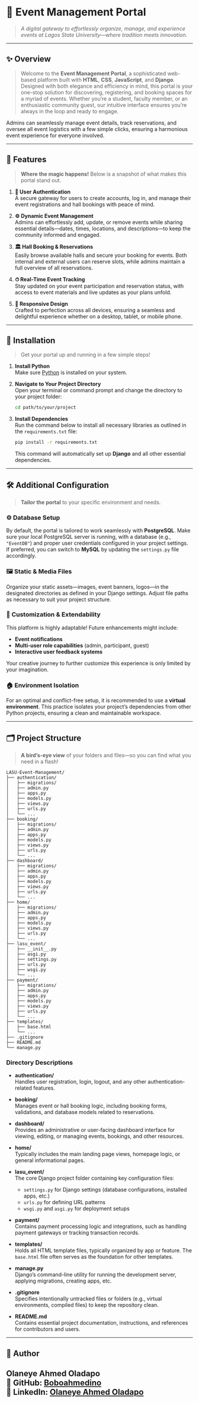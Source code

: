 # 🎉 **Event Management Portal**  
> *A digital gateway to effortlessly organize, manage, and experience events at Lagos State University—where tradition meets innovation.*

---

## ✨ **Overview**  
> Welcome to the **Event Management Portal**, a sophisticated web-based platform built with **HTML**, **CSS**, **JavaScript**, and **Django**. Designed with both elegance and efficiency in mind, this portal is your one-stop solution for discovering, registering, and booking spaces for a myriad of events. Whether you’re a student, faculty member, or an enthusiastic community guest, our intuitive interface ensures you’re always in the loop and ready to engage.

Admins can seamlessly manage event details, track reservations, and oversee all event logistics with a few simple clicks, ensuring a harmonious event experience for everyone involved.

---

## 🌟 **Features**  
> **Where the magic happens!** Below is a snapshot of what makes this portal stand out.

1. **🔐 User Authentication**  
   A secure gateway for users to create accounts, log in, and manage their event registrations and hall bookings with peace of mind.

2. **⚙️ Dynamic Event Management**  
   Admins can effortlessly add, update, or remove events while sharing essential details—dates, times, locations, and descriptions—to keep the community informed and engaged.

3. **🏛 Hall Booking & Reservations**  
   Easily browse available halls and secure your booking for events. Both internal and external users can reserve slots, while admins maintain a full overview of all reservations.

4. **⏱ Real-Time Event Tracking**  
   Stay updated on your event participation and reservation status, with access to event materials and live updates as your plans unfold.

5. **📱 Responsive Design**  
   Crafted to perfection across all devices, ensuring a seamless and delightful experience whether on a desktop, tablet, or mobile phone.

---

## 🚀 **Installation**  
> Get your portal up and running in a few simple steps!

1. **Install Python**  
   Make sure [Python](https://www.python.org/downloads/) is installed on your system.

2. **Navigate to Your Project Directory**  
   Open your terminal or command prompt and change the directory to your project folder:
   ```bash
   cd path/to/your/project
   ```

3. **Install Dependencies**  
   Run the command below to install all necessary libraries as outlined in the `requirements.txt` file:
   ```bash
   pip install -r requirements.txt
   ```
   This command will automatically set up **Django** and all other essential dependencies.

---

## 🛠️ **Additional Configuration**  
> **Tailor the portal** to your specific environment and needs.

### ⚙️ Database Setup  
By default, the portal is tailored to work seamlessly with **PostgreSQL**. Make sure your local PostgreSQL server is running, with a database (e.g., `"EventDB"`) and proper user credentials configured in your project settings. If preferred, you can switch to **MySQL** by updating the `settings.py` file accordingly.

### 🖼 Static & Media Files  
Organize your static assets—images, event banners, logos—in the designated directories as defined in your Django settings. Adjust file paths as necessary to suit your project structure.

### 🔧 Customization & Extendability  
This platform is highly adaptable! Future enhancements might include:
- **Event notifications**  
- **Multi-user role capabilities** (admin, participant, guest)  
- **Interactive user feedback systems**  

Your creative journey to further customize this experience is only limited by your imagination.

### 🏠 Environment Isolation  
For an optimal and conflict-free setup, it is recommended to use a **virtual environment**. This practice isolates your project’s dependencies from other Python projects, ensuring a clean and maintainable workspace.

---

## 🗂 **Project Structure**  
> **A bird’s-eye view** of your folders and files—so you can find what you need in a flash!

```plaintext
LASU-Event-Management/
├── authentication/
│   ├── migrations/
│   ├── admin.py
│   ├── apps.py
│   ├── models.py
│   ├── views.py
│   ├── urls.py
│   └── ...
├── booking/
│   ├── migrations/
│   ├── admin.py
│   ├── apps.py
│   ├── models.py
│   ├── views.py
│   ├── urls.py
│   └── ...
├── dashboard/
│   ├── migrations/
│   ├── admin.py
│   ├── apps.py
│   ├── models.py
│   ├── views.py
│   ├── urls.py
│   └── ...
├── home/
│   ├── migrations/
│   ├── admin.py
│   ├── apps.py
│   ├── models.py
│   ├── views.py
│   ├── urls.py
│   └── ...
├── lasu_event/
│   ├── __init__.py
│   ├── asgi.py
│   ├── settings.py
│   ├── urls.py
│   ├── wsgi.py
│   └── ...
├── payment/
│   ├── migrations/
│   ├── admin.py
│   ├── apps.py
│   ├── models.py
│   ├── views.py
│   ├── urls.py
│   └── ...
├── templates/
│   ├── base.html
│   └── ...
├── .gitignore
├── README.md
└── manage.py
```

### **Directory Descriptions**  
- **authentication/**  
  Handles user registration, login, logout, and any other authentication-related features.

- **booking/**  
  Manages event or hall booking logic, including booking forms, validations, and database models related to reservations.

- **dashboard/**  
  Provides an administrative or user-facing dashboard interface for viewing, editing, or managing events, bookings, and other resources.

- **home/**  
  Typically includes the main landing page views, homepage logic, or general informational pages.

- **lasu_event/**  
  The core Django project folder containing key configuration files:  
  - `settings.py` for Django settings (database configurations, installed apps, etc.)  
  - `urls.py` for defining URL patterns  
  - `wsgi.py` and `asgi.py` for deployment setups

- **payment/**  
  Contains payment processing logic and integrations, such as handling payment gateways or tracking transaction records.

- **templates/**  
  Holds all HTML template files, typically organized by app or feature. The `base.html` file often serves as the foundation for other templates.

- **manage.py**  
  Django’s command-line utility for running the development server, applying migrations, creating apps, etc.

- **.gitignore**  
  Specifies intentionally untracked files or folders (e.g., virtual environments, compiled files) to keep the repository clean.

- **README.md**  
  Contains essential project documentation, instructions, and references for contributors and users.

---

## 👤 Author  
**Olaneye Ahmed Oladapo**  
🔗 GitHub: [Boboahmedino](https://github.com/boboahmedino)  
🔗 LinkedIn: [Olaneye Ahmed Oladapo](https://www.linkedin.com/in/olaneye/)  
---


